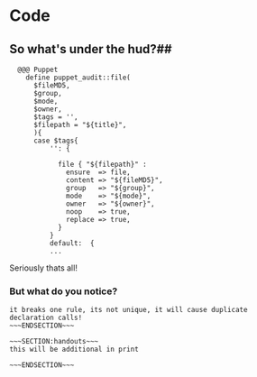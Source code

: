 <!SLIDE>
# Code <snippet> #
## So what's under the hud?##

      @@@ Puppet
        define puppet_audit::file(
          $fileMD5,
          $group,
          $mode,
          $owner,
          $tags = '',
          $filepath = "${title}",
          ){
          case $tags{
              '': {

                file { "${filepath}" :
                  ensure  => file,
                  content => "${fileMD5}",
                  group   => "${group}",
                  mode    => "${mode}",
                  owner   => "${owner}",
                  noop    => true,
                  replace => true,
                }
              }
              default:  {
              ...
Seriously thats all!
### But what do you notice?
~~~SECTION:notes~~~
it breaks one rule, its not unique, it will cause duplicate declaration calls!
~~~ENDSECTION~~~

~~~SECTION:handouts~~~
this will be additional in print

~~~ENDSECTION~~~

